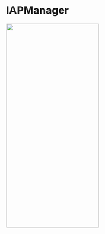 # IAPManager
<img src="https://github.com/user-attachments/assets/7857e522-53f5-41f8-b6a1-bd5885f1eb12" width="250" height="550">
